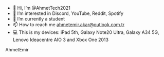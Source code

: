 - 👋 Hi, I’m @AhmetTech2021
- 👀 I’m interested in Discord, YouTube, Reddit, Spotify
- 🌱 I’m currently a student
- 📫 How to reach me ahmetemir.akar@outlook.com.tr
- 💻 This is my devices: iPad 5th, Galaxy Note20 Ultra, Galaxy A34 5G, Lenovo Ideacentre AIO 3 and Xbox One 2013

AhmetEmir
